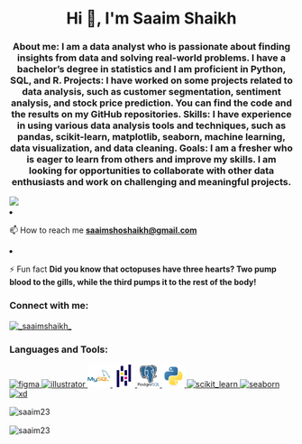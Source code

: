 <h1 align="center">Hi 👋, I'm Saaim Shaikh</h1>
<h3 align="center">About me: I am a data analyst who is passionate about finding insights from data and solving real-world problems. I have a bachelor’s degree in statistics and I am proficient in Python, SQL, and R. Projects: I have worked on some projects related to data analysis, such as customer segmentation, sentiment analysis, and stock price prediction. You can find the code and the results on my GitHub repositories. Skills: I have experience in using various data analysis tools and techniques, such as pandas, scikit-learn, matplotlib, seaborn, machine learning, data visualization, and data cleaning. Goals: I am a fresher who is eager to learn from others and improve my skills. I am looking for opportunities to collaborate with other data enthusiasts and work on challenging and meaningful projects.</h3>
<img aligh='right alt='Data' width='400' src=![image](https://github.com/saaim23/saaim23/assets/84668486/ef28abff-5906-4729-920d-5902480e4e6a)

- 📫 How to reach me **saaimshoshaikh@gmail.com**

- ⚡ Fun fact **Did you know that octopuses have three hearts? Two pump blood to the gills, while the third pumps it to the rest of the body!**

<h3 align="left">Connect with me:</h3>
<p align="left">
<a href="https://instagram.com/_saaimshaikh_" target="blank"><img align="center" src="https://raw.githubusercontent.com/rahuldkjain/github-profile-readme-generator/master/src/images/icons/Social/instagram.svg" alt="_saaimshaikh_" height="30" width="40" /></a>
</p>

<h3 align="left">Languages and Tools:</h3>
<p align="left"> <a href="https://www.figma.com/" target="_blank" rel="noreferrer"> <img src="https://www.vectorlogo.zone/logos/figma/figma-icon.svg" alt="figma" width="40" height="40"/> </a> <a href="https://www.adobe.com/in/products/illustrator.html" target="_blank" rel="noreferrer"> <img src="https://www.vectorlogo.zone/logos/adobe_illustrator/adobe_illustrator-icon.svg" alt="illustrator" width="40" height="40"/> </a> <a href="https://www.mysql.com/" target="_blank" rel="noreferrer"> <img src="https://raw.githubusercontent.com/devicons/devicon/master/icons/mysql/mysql-original-wordmark.svg" alt="mysql" width="40" height="40"/> </a> <a href="https://pandas.pydata.org/" target="_blank" rel="noreferrer"> <img src="https://raw.githubusercontent.com/devicons/devicon/2ae2a900d2f041da66e950e4d48052658d850630/icons/pandas/pandas-original.svg" alt="pandas" width="40" height="40"/> </a> <a href="https://www.postgresql.org" target="_blank" rel="noreferrer"> <img src="https://raw.githubusercontent.com/devicons/devicon/master/icons/postgresql/postgresql-original-wordmark.svg" alt="postgresql" width="40" height="40"/> </a> <a href="https://www.python.org" target="_blank" rel="noreferrer"> <img src="https://raw.githubusercontent.com/devicons/devicon/master/icons/python/python-original.svg" alt="python" width="40" height="40"/> </a> <a href="https://scikit-learn.org/" target="_blank" rel="noreferrer"> <img src="https://upload.wikimedia.org/wikipedia/commons/0/05/Scikit_learn_logo_small.svg" alt="scikit_learn" width="40" height="40"/> </a> <a href="https://seaborn.pydata.org/" target="_blank" rel="noreferrer"> <img src="https://seaborn.pydata.org/_images/logo-mark-lightbg.svg" alt="seaborn" width="40" height="40"/> </a> <a href="https://www.adobe.com/products/xd.html" target="_blank" rel="noreferrer"> <img src="https://cdn.worldvectorlogo.com/logos/adobe-xd.svg" alt="xd" width="40" height="40"/> </a> </p>

<p><img align="center" src="https://github-readme-stats.vercel.app/api/top-langs?username=saaim23&show_icons=true&locale=en&layout=compact" alt="saaim23" /></p>

<p><img align="center" src="https://github-readme-streak-stats.herokuapp.com/?user=saaim23&" alt="saaim23" /></p>
